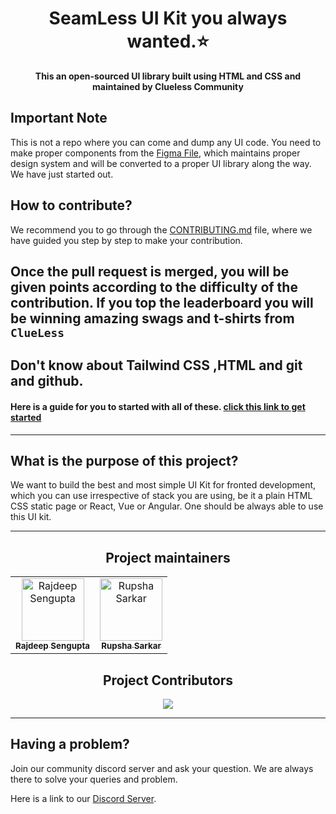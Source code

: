 
<h1 align='center'>SeamLess UI Kit you always wanted.⭐</h1>
<p align='center'> <b>This an open-sourced UI library built using HTML and CSS and maintained by Clueless Community</b> <p>

## Important Note
This is not a repo where you can come and dump any UI code. You need to make proper components from the [Figma File](https://www.figma.com/file/0eqV7t3UKKM14UeqCSfOZb/Essential-UI---Figma-Ui-Kit-(Community)?node-id=315%3A449), which maintains proper design system and will be converted to a proper UI library along the way. We have just started out. 

## How to contribute?

We recommend you to go through the [CONTRIBUTING.md](https://github.com/Clueless-Community/web-ui-kit/blob/main/CONTRIBUTING.md) file, where we have guided you step by step to make your contribution.

Once the pull request is merged, you will be given points according to the difficulty of the contribution. If you top the leaderboard you will be winning amazing swags and t-shirts from `ClueLess`
---
## Don't know about Tailwind CSS ,HTML and git and github.
    
#### Here is a guide for you to started with all of these. [click this link to get started](https://github.com/Clueless-Community/web-ui-kit/blob/main/Tutorial.md)
---
## What is the purpose of this project?
    

We want to build the best and most simple UI Kit for fronted development, which you can use irrespective of stack you are using, be it a plain HTML CSS static page or React, Vue or Angular. One should be always able to use this UI kit.

---
<h2 align='center'> Project maintainers </h2>
<table align='center'>
<tr>
    <td align="center">
        <a href="https://github.com/Rajdip019">
            <img src="https://avatars.githubusercontent.com/u/91758830?v=4" width="100;" alt="Rajdeep Sengupta"/>
            <br />
            <sub><b>Rajdeep Sengupta</b></sub>
        </a>
    </td>
    <td align="center">
        <a href="https://github.com/rupsha014">
            <img src="https://avatars.githubusercontent.com/u/109761128?v=4" width="100;" alt="Rupsha Sarkar"/>
            <br/>
            <sub><b>Rupsha Sarkar</b></sub>
        </a>
    </td>
  </tr>
</table>

<h2 align="center"> Project Contributors </h2> 

<div align="center">
    <a href="https://github.com/Clueless-Community/seamless-ui/graphs/contributors">
    <img src="https://contrib.rocks/image?repo=Clueless-Community/seamless-ui" />
    </a>
</div>

---
## Having a problem?

Join our community discord server and ask your question. We are always there to solve your queries and problem.

Here is a link to our [Discord Server](https://discord.gg/r5uKBGxT9T).
